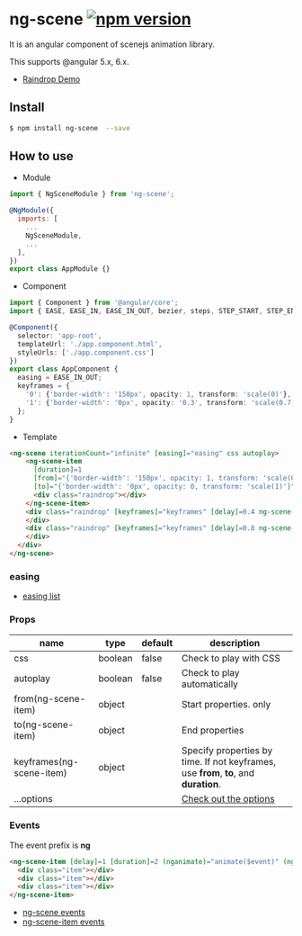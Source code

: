 # ng-scene [![npm version](https://badge.fury.io/js/ng-scene.svg)](https://badge.fury.io/js/ng-scene)
It is an angular component of scenejs animation library.

This supports @angular 5.x, 6.x.

* [Raindrop Demo](https://codesandbox.io/s/6vmzwl9nvz)

## Install
```bash
$ npm install ng-scene  --save
```

## How to use
* Module
```js
import { NgSceneModule } from 'ng-scene';

@NgModule({
  imports: [
    ...
    NgSceneModule,
    ...
  ],
})
export class AppModule {}
```
* Component
```ts
import { Component } from '@angular/core';
import { EASE, EASE_IN, EASE_IN_OUT, bezier, steps, STEP_START, STEP_END } from 'ng-scene';

@Component({
  selector: 'app-root',
  templateUrl: './app.component.html',
  styleUrls: ['./app.component.css']
})
export class AppComponent {
  easing = EASE_IN_OUT;
  keyframes = {
    '0': {'border-width': '150px', opacity: 1, transform: 'scale(0)'},
    '1': {'border-width': '0px', opacity: '0.3', transform: 'scale(0.7)'},
  };
}

```
* Template
```html
<ng-scene iterationCount="infinite" [easing]="easing" css autoplay>
    <ng-scene-item
      [duration]=1
      [from]="{'border-width': '150px', opacity: 1, transform: 'scale(0)'}"
      [to]="{'border-width': '0px', opacity: 0, transform: 'scale(1)'}">
      <div class="raindrop"></div>
    </ng-scene-item>
    <div class="raindrop" [keyframes]="keyframes" [delay]=0.4 ng-scene-item>
    </div>
    <div class="raindrop" [keyframes]="keyframes" [delay]=0.8 ng-scene-item>
    </div>
  </div>
</ng-scene>
```


### easing
* [easing list](https://daybrush.github.io/scenejs/release/latest/doc/easing.html)

### Props
|name|type|default|description|
|---|---|---|---|
|css|boolean|false|Check to play with CSS|
|autoplay|boolean|false|Check to play automatically|
|from(ng-scene-item)|object||Start properties. only |
|to(ng-scene-item)|object||End properties|
|keyframes(ng-scene-item)|object||Specify properties by time. If not keyframes, use **from**, **to**, and **duration**.|
|...options|||[Check out the options](https://daybrush.github.io/scenejs/release/latest/doc/global.html#AnimatorOptions)|

### Events
The event prefix is **ng**
```html
<ng-scene-item [delay]=1 [duration]=2 (nganimate)="animate($event)" (ngplay)="play($event)" ngpaused="paused($event)">
  <div class="item"></div>
  <div class="item"></div>
  <div class="item"></div>
</ng-scene-item>
```
* [ng-scene events](https://daybrush.github.io/scenejs/release/latest/doc/Scene.html#events)
* [ng-scene-item events](https://daybrush.github.io/scenejs/release/latest/doc/Scene.SceneItem.html#events)